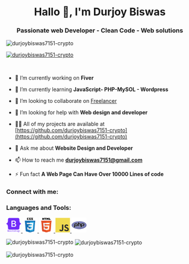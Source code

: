 <img src="">
<h1 align="center">Hallo 👋, I'm Durjoy Biswas</h1>
<h3 align="center">Passionate web Developer - Clean Code - Web solutions</h3>

<p align="left"> <img src="https://komarev.com/ghpvc/?username=durjoybiswas7151-crypto&label=Profile%20views&color=0e75b6&style=flat" alt="durjoybiswas7151-crypto" /> </p>

<p align="left"> <a href="https://github.com/ryo-ma/github-profile-trophy"><img src="https://github-profile-trophy.vercel.app/?username=durjoybiswas7151-crypto" alt="durjoybiswas7151-crypto" /></a> </p>

<p align="left"> <a href="https://twitter.com/" target="blank"><img src="https://img.shields.io/twitter/follow/?logo=twitter&style=for-the-badge" alt="" /></a> </p>

- 🔭 I’m currently working on **Fiver**

- 🌱 I’m currently learning **JavaScript- PHP-MySOL - Wordpress**

- 👯 I’m looking to collaborate on [Freelancer](https://www.freelancer.com/u/devDurjoy9)

- 🤝 I’m looking for help with **Web design and developer**

- 👨‍💻 All of my projects are available at [https://github.com/durjoybiswas7151-crypto](https://github.com/durjoybiswas7151-crypto)

- 💬 Ask me about **Website Design and Developer**

- 📫 How to reach me **durjoybiswas7151@gmail.com**

- ⚡ Fun fact **A Web Page Can Have Over 10000 Lines of code**

<h3 align="left">Connect with me:</h3>
<p align="left">
</p>

<h3 align="left">Languages and Tools:</h3>
<p align="left"> <a href="https://getbootstrap.com" target="_blank" rel="noreferrer"> <img src="https://raw.githubusercontent.com/devicons/devicon/master/icons/bootstrap/bootstrap-plain-wordmark.svg" alt="bootstrap" width="40" height="40"/> </a> <a href="https://www.w3schools.com/css/" target="_blank" rel="noreferrer"> <img src="https://raw.githubusercontent.com/devicons/devicon/master/icons/css3/css3-original-wordmark.svg" alt="css3" width="40" height="40"/> </a> <a href="https://www.w3.org/html/" target="_blank" rel="noreferrer"> <img src="https://raw.githubusercontent.com/devicons/devicon/master/icons/html5/html5-original-wordmark.svg" alt="html5" width="40" height="40"/> </a> <a href="https://developer.mozilla.org/en-US/docs/Web/JavaScript" target="_blank" rel="noreferrer"> <img src="https://raw.githubusercontent.com/devicons/devicon/master/icons/javascript/javascript-original.svg" alt="javascript" width="40" height="40"/> </a> <a href="https://www.php.net" target="_blank" rel="noreferrer"> <img src="https://raw.githubusercontent.com/devicons/devicon/master/icons/php/php-original.svg" alt="php" width="40" height="40"/> </a> </p>

<p><img align="left" src="https://github-readme-stats.vercel.app/api/top-langs?username=durjoybiswas7151-crypto&show_icons=true&locale=en&layout=compact" alt="durjoybiswas7151-crypto" /></p>

<p>&nbsp;<img align="center" src="https://github-readme-stats.vercel.app/api?username=durjoybiswas7151-crypto&show_icons=true&locale=en" alt="durjoybiswas7151-crypto" /></p>

<p><img align="center" src="https://github-readme-streak-stats.herokuapp.com/?user=durjoybiswas7151-crypto&" alt="durjoybiswas7151-crypto" /></p>
